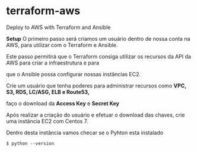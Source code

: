 # terraform-aws
Deploy to AWS with Terraform and Ansible

<strong>Setup</strong>
O primeiro passo será criamos um usuário dentro de nossa conta na AWS, para utilizar com o Terraform e Ansible.

Este passo permitirá que o Terraform consiga utilizar os recursos da API da AWS para criar a infraestrutura e para

que o Ansible possa configurar nossas instâncias EC2.

Crie um usuário que tenha poderes para administrar recursos como <strong>VPC, S3, RDS, LC/ASG, ELB e Route53,</strong>

faço o download da <strong>Access Key</strong> e <strong>Secret Key</strong>

Após realizar a criação do usuário e efetuar o download das chaves, crie uma instância EC2 com Centos 7.

Dentro desta instância vamos checar se o Pyhton esta instalado
```
$ python --version
```


